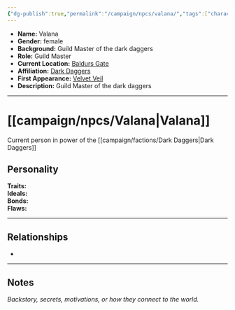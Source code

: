 ```yaml
---
{"dg-publish":true,"permalink":"/campaign/npcs/valana/","tags":["character","npc"],"noteIcon":"","created":"2025-10-26T10:42:44.478-07:00","updated":"2025-10-27T22:21:27.860-07:00"}
---
```



<p><span><ul>
<li dir="auto"><strong>Name:</strong> Valana</li>
<li dir="auto"><strong>Gender:</strong> female</li>
<li dir="auto"><strong>Background:</strong> Guild Master of the dark daggers</li>
<li dir="auto"><strong>Role:</strong> Guild Master</li>
<li dir="auto"><strong>Current Location:</strong> <a data-tooltip-position="top" aria-label="campaign/locations/Baldurs Gate.md" data-href="campaign/locations/Baldurs Gate.md" href="campaign/locations/Baldurs Gate.md" class="internal-link" target="_blank" rel="noopener nofollow">Baldurs Gate</a></li>
<li dir="auto"><strong>Affiliation:</strong> <a data-tooltip-position="top" aria-label="campaign/factions/Dark Daggers.md" data-href="campaign/factions/Dark Daggers.md" href="campaign/factions/Dark Daggers.md" class="internal-link" target="_blank" rel="noopener nofollow">Dark Daggers</a></li>
<li dir="auto"><strong>First Appearance:</strong> <a data-tooltip-position="top" aria-label="campaign/locations/Velvet Veil.md" data-href="campaign/locations/Velvet Veil.md" href="campaign/locations/Velvet Veil.md" class="internal-link" target="_blank" rel="noopener nofollow">Velvet Veil</a></li>
<li dir="auto"><strong>Description:</strong> Guild Master of the dark daggers</li>
</ul></span></p>

---

# [[campaign/npcs/Valana\|Valana]]
Current person in power of the [[campaign/factions/Dark Daggers\|Dark Daggers]]

## Personality
**Traits:**  
**Ideals:**  
**Bonds:**  
**Flaws:**  

---

## Relationships
- 

---

## Notes
*Backstory, secrets, motivations, or how they connect to the world.*